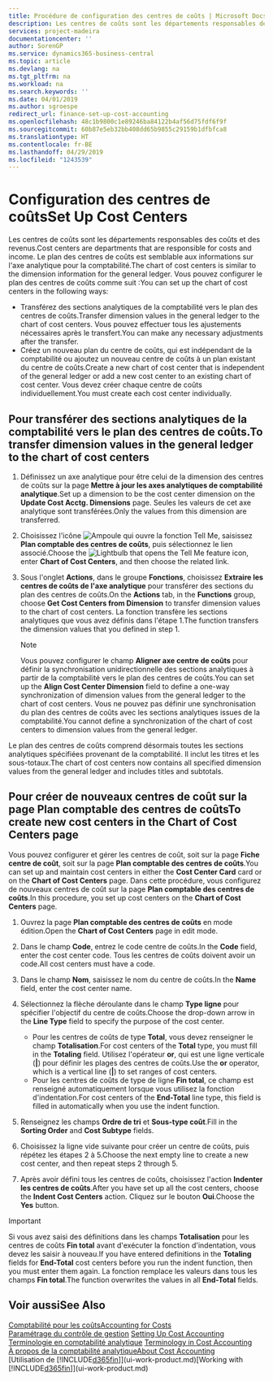 ```yaml
---
title: Procédure de configuration des centres de coûts | Microsoft Docs
description: Les centres de coûts sont les départements responsables des coûts et des revenus. Le plan des centres de coûts est semblable aux informations sur l'axe analytique pour la comptabilité.
services: project-madeira
documentationcenter: ''
author: SorenGP
ms.service: dynamics365-business-central
ms.topic: article
ms.devlang: na
ms.tgt_pltfrm: na
ms.workload: na
ms.search.keywords: ''
ms.date: 04/01/2019
ms.author: sgroespe
redirect_url: finance-set-up-cost-accounting
ms.openlocfilehash: 48c1b9800c1e89246ba84122b4af56d75fdf6f9f
ms.sourcegitcommit: 60b87e5eb32bb408dd65b9855c29159b1dfbfca8
ms.translationtype: HT
ms.contentlocale: fr-BE
ms.lasthandoff: 04/29/2019
ms.locfileid: "1243539"
---
```

# <a name="set-up-cost-centers"></a><span data-ttu-id="dbdb6-104">Configuration des centres de coûts</span><span class="sxs-lookup"><span data-stu-id="dbdb6-104">Set Up Cost Centers</span></span>
<span data-ttu-id="dbdb6-105">Les centres de coûts sont les départements responsables des coûts et des revenus.</span><span class="sxs-lookup"><span data-stu-id="dbdb6-105">Cost centers are departments that are responsible for costs and income.</span></span> <span data-ttu-id="dbdb6-106">Le plan des centres de coûts est semblable aux informations sur l'axe analytique pour la comptabilité.</span><span class="sxs-lookup"><span data-stu-id="dbdb6-106">The chart of cost centers is similar to the dimension information for the general ledger.</span></span> <span data-ttu-id="dbdb6-107">Vous pouvez configurer le plan des centres de coûts comme suit :</span><span class="sxs-lookup"><span data-stu-id="dbdb6-107">You can set up the chart of cost centers in the following ways:</span></span>  

-   <span data-ttu-id="dbdb6-108">Transférez des sections analytiques de la comptabilité vers le plan des centres de coûts.</span><span class="sxs-lookup"><span data-stu-id="dbdb6-108">Transfer dimension values in the general ledger to the chart of cost centers.</span></span> <span data-ttu-id="dbdb6-109">Vous pouvez effectuer tous les ajustements nécessaires après le transfert.</span><span class="sxs-lookup"><span data-stu-id="dbdb6-109">You can make any necessary adjustments after the transfer.</span></span>  
-   <span data-ttu-id="dbdb6-110">Créez un nouveau plan du centre de coûts, qui est indépendant de la comptabilité ou ajoutez un nouveau centre de coûts à un plan existant du centre de coûts.</span><span class="sxs-lookup"><span data-stu-id="dbdb6-110">Create a new chart of cost center that is independent of the general ledger or add a new cost center to an existing chart of cost center.</span></span> <span data-ttu-id="dbdb6-111">Vous devez créer chaque centre de coûts individuellement.</span><span class="sxs-lookup"><span data-stu-id="dbdb6-111">You must create each cost center individually.</span></span>  

## <a name="to-transfer-dimension-values-in-the-general-ledger-to-the-chart-of-cost-centers"></a><span data-ttu-id="dbdb6-112">Pour transférer des sections analytiques de la comptabilité vers le plan des centres de coûts.</span><span class="sxs-lookup"><span data-stu-id="dbdb6-112">To transfer dimension values in the general ledger to the chart of cost centers</span></span>  
1.  <span data-ttu-id="dbdb6-113">Définissez un axe analytique pour être celui de la dimension des centres de coûts sur la page **Mettre à jour les axes analytiques de comptabilité analytique**.</span><span class="sxs-lookup"><span data-stu-id="dbdb6-113">Set up a dimension to be the cost center dimension on the **Update Cost Acctg. Dimensions** page.</span></span> <span data-ttu-id="dbdb6-114">Seules les valeurs de cet axe analytique sont transférées.</span><span class="sxs-lookup"><span data-stu-id="dbdb6-114">Only the values from this dimension are transferred.</span></span>  
2.  <span data-ttu-id="dbdb6-115">Choisissez l'icône ![Ampoule qui ouvre la fonction Tell Me](media/ui-search/search_small.png "Dites-moi ce que vous voulez faire"), saisissez **Plan comptable des centres de coûts**, puis sélectionnez le lien associé.</span><span class="sxs-lookup"><span data-stu-id="dbdb6-115">Choose the ![Lightbulb that opens the Tell Me feature](media/ui-search/search_small.png "Tell me what you want to do") icon, enter **Chart of Cost Centers**, and then choose the related link.</span></span>  
3.  <span data-ttu-id="dbdb6-116">Sous l'onglet **Actions**, dans le groupe **Fonctions**, choisissez **Extraire les centres de coûts de l'axe analytique** pour transférer des sections du plan des centres de coûts.</span><span class="sxs-lookup"><span data-stu-id="dbdb6-116">On the **Actions** tab, in the **Functions** group, choose **Get Cost Centers from Dimension** to transfer dimension values to the chart of cost centers.</span></span> <span data-ttu-id="dbdb6-117">La fonction transfère les sections analytiques que vous avez définis dans l'étape 1.</span><span class="sxs-lookup"><span data-stu-id="dbdb6-117">The function transfers the dimension values that you defined in step 1.</span></span>  

    > [!NOTE]  
    >  <span data-ttu-id="dbdb6-118">Vous pouvez configurer le champ **Aligner axe centre de coûts** pour définir la synchronisation unidirectionnelle des sections analytiques à partir de la comptabilité vers le plan des centres de coûts.</span><span class="sxs-lookup"><span data-stu-id="dbdb6-118">You can set up the **Align Cost Center Dimension**  field to define a one-way synchronization of dimension values from the general ledger to the chart of cost centers.</span></span> <span data-ttu-id="dbdb6-119">Vous ne pouvez pas définir une synchronisation du plan des centres de coûts avec les sections analytiques issues de la comptabilité.</span><span class="sxs-lookup"><span data-stu-id="dbdb6-119">You cannot define a synchronization of the chart of cost centers to dimension values from the general ledger.</span></span>  

<span data-ttu-id="dbdb6-120">Le plan des centres de coûts comprend désormais toutes les sections analytiques spécifiées provenant de la comptabilité. Il inclut les titres et les sous-totaux.</span><span class="sxs-lookup"><span data-stu-id="dbdb6-120">The chart of cost centers now contains all specified dimension values from the general ledger and includes titles and subtotals.</span></span>  

## <a name="to-create-new-cost-centers-in-the-chart-of-cost-centers-page"></a><span data-ttu-id="dbdb6-121">Pour créer de nouveaux centres de coût sur la page Plan comptable des centres de coûts</span><span class="sxs-lookup"><span data-stu-id="dbdb6-121">To create new cost centers in the Chart of Cost Centers page</span></span>  
<span data-ttu-id="dbdb6-122">Vous pouvez configurer et gérer les centres de coût, soit sur la page **Fiche centre de coût**, soit sur la page **Plan comptable des centres de coûts**.</span><span class="sxs-lookup"><span data-stu-id="dbdb6-122">You can set up and maintain cost centers in either the **Cost Center Card** card or on the **Chart of Cost Centers** page.</span></span> <span data-ttu-id="dbdb6-123">Dans cette procédure, vous configurez de nouveaux centres de coût sur la page **Plan comptable des centres de coûts**.</span><span class="sxs-lookup"><span data-stu-id="dbdb6-123">In this procedure, you set up cost centers on the **Chart of Cost Centers** page.</span></span>  

1. <span data-ttu-id="dbdb6-124">Ouvrez la page **Plan comptable des centres de coûts** en mode édition.</span><span class="sxs-lookup"><span data-stu-id="dbdb6-124">Open the **Chart of Cost Centers** page in edit mode.</span></span>  
2. <span data-ttu-id="dbdb6-125">Dans le champ **Code**, entrez le code centre de coûts.</span><span class="sxs-lookup"><span data-stu-id="dbdb6-125">In the **Code** field, enter the cost center code.</span></span> <span data-ttu-id="dbdb6-126">Tous les centres de coûts doivent avoir un code.</span><span class="sxs-lookup"><span data-stu-id="dbdb6-126">All cost centers must have a code.</span></span>  
3. <span data-ttu-id="dbdb6-127">Dans le champ **Nom**, saisissez le nom du centre de coûts.</span><span class="sxs-lookup"><span data-stu-id="dbdb6-127">In the **Name** field, enter the cost center name.</span></span>  
4. <span data-ttu-id="dbdb6-128">Sélectionnez la flèche déroulante dans le champ **Type ligne** pour spécifier l'objectif du centre de coûts.</span><span class="sxs-lookup"><span data-stu-id="dbdb6-128">Choose the drop-down arrow in the **Line Type** field to specify the purpose of the cost center.</span></span>  

    - <span data-ttu-id="dbdb6-129">Pour les centres de coûts de type **Total**, vous devez renseigner le champ **Totalisation**.</span><span class="sxs-lookup"><span data-stu-id="dbdb6-129">For cost centers of the **Total** type, you must fill in the **Totaling** field.</span></span> <span data-ttu-id="dbdb6-130">Utilisez l'opérateur **or**, qui est une ligne verticale (**&#124;**) pour définir les plages des centres de coûts.</span><span class="sxs-lookup"><span data-stu-id="dbdb6-130">Use the **or** operator, which is a vertical line (**&#124;**) to set ranges of cost centers.</span></span>  
    - <span data-ttu-id="dbdb6-131">Pour les centres de coûts de type de ligne **Fin total**, ce champ est renseigné automatiquement lorsque vous utilisez la fonction d'indentation.</span><span class="sxs-lookup"><span data-stu-id="dbdb6-131">For cost centers of the **End-Total** line type, this field is filled in automatically when you use the indent function.</span></span>  
5.  <span data-ttu-id="dbdb6-132">Renseignez les champs **Ordre de tri** et **Sous-type coût**.</span><span class="sxs-lookup"><span data-stu-id="dbdb6-132">Fill in the **Sorting Order** and **Cost Subtype** fields.</span></span>  
6.  <span data-ttu-id="dbdb6-133">Choisissez la ligne vide suivante pour créer un centre de coûts, puis répétez les étapes 2 à 5.</span><span class="sxs-lookup"><span data-stu-id="dbdb6-133">Choose the next empty line to create a new cost center, and then repeat steps 2 through 5.</span></span>  
7.  <span data-ttu-id="dbdb6-134">Après avoir défini tous les centres de coûts, choisissez l'action **Indenter les centres de coûts**.</span><span class="sxs-lookup"><span data-stu-id="dbdb6-134">After you have set up all the cost centers, choose the **Indent Cost Centers** action.</span></span> <span data-ttu-id="dbdb6-135">Cliquez sur le bouton **Oui**.</span><span class="sxs-lookup"><span data-stu-id="dbdb6-135">Choose the **Yes** button.</span></span>  

> [!IMPORTANT]  
>  <span data-ttu-id="dbdb6-136">Si vous avez saisi des définitions dans les champs **Totalisation** pour les centres de coûts **Fin total** avant d'exécuter la fonction d'indentation, vous devez les saisir à nouveau.</span><span class="sxs-lookup"><span data-stu-id="dbdb6-136">If you have entered definitions in the **Totaling** fields for **End-Total** cost centers before you run the indent function, then you must enter them again.</span></span> <span data-ttu-id="dbdb6-137">La fonction remplace les valeurs dans tous les champs **Fin total**.</span><span class="sxs-lookup"><span data-stu-id="dbdb6-137">The function overwrites the values in all **End-Total** fields.</span></span>  

## <a name="see-also"></a><span data-ttu-id="dbdb6-138">Voir aussi</span><span class="sxs-lookup"><span data-stu-id="dbdb6-138">See Also</span></span>  
[<span data-ttu-id="dbdb6-139">Comptabilité pour les coûts</span><span class="sxs-lookup"><span data-stu-id="dbdb6-139">Accounting for Costs</span></span>](finance-manage-cost-accounting.md)  
<span data-ttu-id="dbdb6-140">[Paramétrage du contrôle de gestion](finance-set-up-cost-accounting.md) </span><span class="sxs-lookup"><span data-stu-id="dbdb6-140">[Setting Up Cost Accounting](finance-set-up-cost-accounting.md) </span></span>  
<span data-ttu-id="dbdb6-141">[Terminologie en comptabilité analytique](finance-terminology-in-cost-accounting.md) </span><span class="sxs-lookup"><span data-stu-id="dbdb6-141">[Terminology in Cost Accounting](finance-terminology-in-cost-accounting.md) </span></span>  
[<span data-ttu-id="dbdb6-142">À propos de la comptabilité analytique</span><span class="sxs-lookup"><span data-stu-id="dbdb6-142">About Cost Accounting</span></span>](finance-about-cost-accounting.md)  
<span data-ttu-id="dbdb6-143">[Utilisation de [!INCLUDE[d365fin](includes/d365fin_md.md)]](ui-work-product.md)</span><span class="sxs-lookup"><span data-stu-id="dbdb6-143">[Working with [!INCLUDE[d365fin](includes/d365fin_md.md)]](ui-work-product.md)</span></span>
